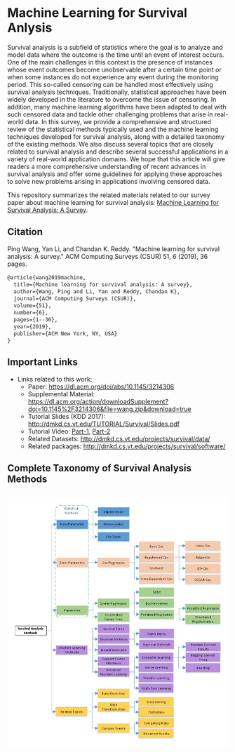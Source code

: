# Machine Learning for Survival Anlysis
Survival analysis is a subfield of statistics where the goal is to analyze and model data where the outcome is the time until an event of interest occurs. One of the main challenges in this context is the presence of instances whose event outcomes become unobservable after a certain time point or when some instances do not experience any event during the monitoring period. This so-called censoring can be handled most effectively using survival analysis techniques. Traditionally, statistical approaches have been widely developed in the literature to overcome the issue of censoring. In addition, many machine learning algorithms have been adapted to deal with such censored data and tackle other challenging problems that arise in real-world data. In this survey, we provide a comprehensive and structured review of the statistical methods typically used and the machine learning techniques developed for survival analysis, along with a detailed taxonomy of the existing methods. We also discuss several topics that are closely related to survival analysis and describe several successful applications in a variety of real-world application domains. We hope that this article will give readers a more comprehensive understanding of recent advances in survival analysis and offer some guidelines for applying these approaches to solve new problems arising in applications involving censored data. 

This repository summarizes the related materials related to our survey paper about machine learning for survival analysis:
[Machine Learning for Survival Analysis: A Survey](https://dl.acm.org/doi/abs/10.1145/3214306).

## Citation
Ping Wang, Yan Li, and Chandan K. Reddy. "Machine learning for survival analysis: A survey." ACM Computing Surveys (CSUR) 51, 6 (2019), 36 pages.
```
@article{wang2019machine,
  title={Machine learning for survival analysis: A survey},
  author={Wang, Ping and Li, Yan and Reddy, Chandan K},
  journal={ACM Computing Surveys (CSUR)},
  volume={51},
  number={6},
  pages={1--36},
  year={2019},
  publisher={ACM New York, NY, USA}
}
```

## Important Links
- Links related to this work:
  - Paper: https://dl.acm.org/doi/abs/10.1145/3214306
  - Supplemental Material: https://dl.acm.org/action/downloadSupplement?doi=10.1145%2F3214306&file=wang.zip&download=true
  - Tutorial Slides (KDD 2017): http://dmkd.cs.vt.edu/TUTORIAL/Survival/Slides.pdf
  - Tutorial Video: [Part-1](https://www.youtube.com/watch?v=GpIk1NhZiVU&t=1922s), [Part-2](https://www.youtube.com/watch?v=0UzwYWP9f8U&t=4342s&ab_channel=KDD2017video)
  - Related Datasets: http://dmkd.cs.vt.edu/projects/survival/data/
  - Related packages: http://dmkd.cs.vt.edu/projects/survival/software/
  

## Complete Taxonomy  of Survival Analysis Methods
<h2 align="center">
  <img align="center"  src="Taxonomy.jpg" alt="...">
</h2>